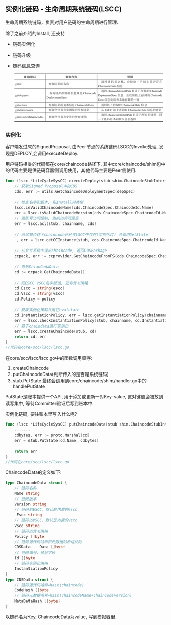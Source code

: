 ## 实例化链码 - 生命周期系统链码(LSCC)

生命周期系统链码，负责对用户链码的生命周期进行管理.

除了之前介绍的Install, 还支持

- 链码实例化

- 链码升级

- 链码信息查询

  ![](_images/lscc_funcs.png)

### 实例化

客户端发过来的SignedProposal, 由Peer节点的系统链码LSCC的Invoke处理, 发现是DEPLOY,会调用executeDeploy.

用户链码相关的代码都在core/chaincode路径下. 其中core/chaincode/shim包中的代码主要是供链码容器侧调用使用，其他代码主要是Peer侧使用. 

```go
func (lscc *LifeCycleSysCC) executeDeploy(stub shim.ChaincodeStubInterface, chainname string, depSpec []byte, policy []byte, escc []byte, vscc []byte) (*ccprovider.ChaincodeData, error) {
	// 获取Signed Proposal中的CDS
	cds, err := utils.GetChaincodeDeploymentSpec(depSpec)
    
	// 检查名字和版本, 和Install时类似.
	lscc.isValidChaincodeName(cds.ChaincodeSpec.ChaincodeId.Name)
	err = lscc.isValidChaincodeVersion(cds.ChaincodeSpec.ChaincodeId.Name, cds.ChaincodeSpec.ChaincodeId.Version)
    // 做账号访问控制, 当前的实现是空
	err = lscc.acl(stub, chainname, cds)

    // 测试是否这个chaincode已经在LSCC中存在(实例化过) 会调用GetState
	_, err = lscc.getCCInstance(stub, cds.ChaincodeSpec.ChaincodeId.Name)

	// 从文件系统中读出chaincode, 返回CDSPackage
	ccpack, err := ccprovider.GetChaincodeFromFS(cds.ChaincodeSpec.ChaincodeId.Name, cds.ChaincodeSpec.ChaincodeId.Version)
	
	// 得到ChianCodaData
	cd := ccpack.GetChaincodeData()

	// 把ESCC VSCC名字赋值, 还有背书策略
	cd.Escc = string(escc)
	cd.Vscc = string(vscc)
	cd.Policy = policy

	// 获取实例化策略并用它evalutate 
	cd.InstantiationPolicy, err = lscc.getInstantiationPolicy(chainname, ccpack)
	err = lscc.checkInstantiationPolicy(stub, chainname, cd.InstantiationPolicy)
    // 基于chaindata进行实例化
	err = lscc.createChaincode(stub, cd)
	return cd, err
}
//代码在core/scc/lscc/lscc.go
```

在core/scc/lscc/lscc.go中的函数调用顺序:

1. createChaincode
2. putChaincodeData(判断传入的是否是系统链码)
3. stub.PutState 最终会调用到core/chaincode/shim/handler.go中的 handlePutState

PutState是账本提供一个API, 用于添加或更新一对Key-value, 这对键值会被放到读写集中, 等待Committer验证后写到账本中.

实例化链码, 要往账本里写入什么呢?

```go
func (lscc *LifeCycleSysCC) putChaincodeData(stub shim.ChaincodeStubInterface, cd *ccprovider.ChaincodeData) error {
	.......
	cdbytes, err := proto.Marshal(cd)
	err = stub.PutState(cd.Name, cdbytes)

	return err
}
//代码在core/scc/lscc/lscc.go 
```

ChaincodeData的定义如下:

```go
type ChaincodeData struct {    
    // 链码名称   
    Name string    
    // 链码版本    
    Version string    
    // 链码的ESCC，默认是内置的escc
     Escc string    
    // 链码的VSCC，默认是内置的vscc    
    Vscc string    
    // 链码的背书策略    
    Policy []byte    
    // 链码源代码哈希和元数据哈希组成的
    CDSData    Data []byte    
    // 链码编号，预留字段    
    Id []byte    
    // 链码实例化策略    
    InstantiationPolicy
}
type CDSData struct {    
    // 链码源代码哈希=hash(chaincode)    
    CodeHash []byte    
    // 链码元数据哈希=hash(chaincodeName+chaincodeVersion)    
    MetaDataHash []byte}
}
```

以链码名为Key, ChaincodeData为value, 写到模拟器里.


